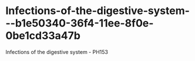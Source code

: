 # Infections-of-the-digestive-system---b1e50340-36f4-11ee-8f0e-0be1cd33a47b
Infections of the digestive system - PH153
